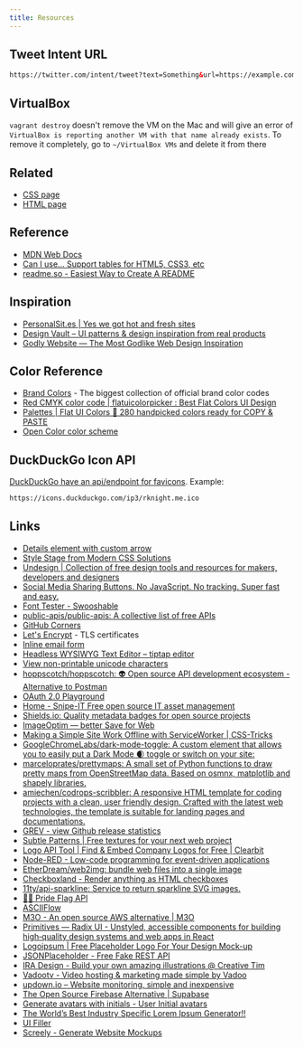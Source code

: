 ```yaml
---
title: Resources
---
```


## Tweet Intent URL

```html
https://twitter.com/intent/tweet?text=Something&url=https://example.com
```

## VirtualBox

`vagrant destroy` doesn't remove the VM on the Mac and will give an error of `VirtualBox
is reporting another VM with that name already exists`. To remove it completely, go to `~/VirtualBox VMs` and delete it from there

## Related

- [CSS page](/webdev/css/)
- [HTML page](/webdev/html/)

## Reference

- [MDN Web Docs](https://developer.mozilla.org/en-US/)
- [Can I use... Support tables for HTML5, CSS3, etc](https://caniuse.com/)
- [readme.so - Easiest Way to Create A README](https://readme.so/)

## Inspiration

- [PersonalSit.es | Yes we got hot and fresh sites](https://personalsit.es/)
- [Design Vault – UI patterns & design inspiration from real products](https://designvault.io/)
- [Godly Website — The Most Godlike Web Design Inspiration](https://godly.website/)

## Color Reference

- [Brand Colors](https://brandcolors.net) - The biggest collection of official brand color codes
- [Red CMYK color code | flatuicolorpicker : Best Flat Colors UI Design](https://www.flatuicolorpicker.com/)
- [Palettes | Flat UI Colors 🎨 280 handpicked colors ready for COPY & PASTE](https://flatuicolors.com/)
- [Open Color color scheme](https://yeun.github.io/open-color/)

## DuckDuckGo Icon API

[DuckDuckGo have an api/endpoint for favicons](https://icons.duckduckgo.com/ip3/rknight.me.ico). Example:

```bash
https://icons.duckduckgo.com/ip3/rknight.me.ico
```

## Links

- [Details element with custom arrow](https://codepen.io/NielsVoogt/details/YbaNPd)
- [Style Stage from Modern CSS Solutions](https://stylestage.dev/)
- [Undesign | Collection of free design tools and resources for makers, developers and designers](https://undesign.learn.uno/)
- [Social Media Sharing Buttons. No JavaScript. No tracking. Super fast and easy.](https://sharingbuttons.io/)
- [Font Tester - Swooshable](https://swooshable.com/fonttester)
- [public-apis/public-apis: A collective list of free APIs](https://github.com/public-apis/public-apis)
- [GitHub Corners](https://tholman.com/github-corners/)
- [Let's Encrypt](https://letsencrypt.org/) - TLS certificates
- [Inline email form](https://daviddarnes.github.io/inline-email-form/)
- [Headless WYSIWYG Text Editor – tiptap editor](https://www.tiptap.dev/)
- [View non-printable unicode characters](https://www.soscisurvey.de/tools/view-chars.php)
- [hoppscotch/hoppscotch: 👽 Open source API development ecosystem - Alternative to Postman](https://github.com/hoppscotch/hoppscotch)
- [OAuth 2.0 Playground](https://www.oauth.com/playground/)
- [Home - Snipe-IT Free open source IT asset management](https://snipeitapp.com/)
- [Shields.io: Quality metadata badges for open source projects](https://shields.io/)
- [ImageOptim — better Save for Web](https://imageoptim.com/mac)
- [Making a Simple Site Work Offline with ServiceWorker | CSS-Tricks](https://css-tricks.com/serviceworker-for-offline/)
- [GoogleChromeLabs/dark-mode-toggle: A custom element that allows you to easily put a Dark Mode 🌒 toggle or switch on your site:](https://github.com/GoogleChromeLabs/dark-mode-toggle)
- [marceloprates/prettymaps: A small set of Python functions to draw pretty maps from OpenStreetMap data. Based on osmnx, matplotlib and shapely libraries.](https://github.com/marceloprates/prettymaps)
- [amiechen/codrops-scribbler: A responsive HTML template for coding projects with a clean, user friendly design. Crafted with the latest web technologies, the template is suitable for landing pages and documentations.](https://github.com/amiechen/codrops-scribbler)
- [GREV - view Github release statistics](https://hanadigital.github.io/grev/)
- [Subtle Patterns | Free textures for your next web project](https://www.toptal.com/designers/subtlepatterns/thumbnail-view/)
- [Logo API Tool | Find & Embed Company Logos for Free | Clearbit](https://clearbit.com/logo)
- [Node-RED - Low-code programming for event-driven applications](https://nodered.org/)
- [EtherDream/web2img: bundle web files into a single image](https://github.com/EtherDream/web2img)
- [Checkboxland - Render anything as HTML checkboxes](https://www.bryanbraun.com/checkboxland/#overview)
- [11ty/api-sparkline: Service to return sparkline SVG images.](https://github.com/11ty/api-sparkline)
- [🏳️‍🌈 Pride Flag API](https://pride.dev/)
- [ASCIIFlow](https://asciiflow.com/)
- [M3O - An open source AWS alternative | M3O](https://blog.m3o.com/2021/10/20/m3o-an-open-source-aws-alternative.html)
- [Primitives — Radix UI - Unstyled, accessible components for building high‑quality design systems and web apps in React](https://www.radix-ui.com/)
- [Logoipsum | Free Placeholder Logo For Your Design Mock-up](https://logoipsum.com/)
- [JSONPlaceholder - Free Fake REST API](https://jsonplaceholder.typicode.com/)
- [IRA Design - Build your own amazing illustrations @ Creative Tim](https://iradesign.io/)
- [Vadootv - Video hosting & marketing made simple by Vadoo](https://www.vadoo.tv/)
- [updown.io – Website monitoring, simple and inexpensive](https://updown.io/#pricing)
- [The Open Source Firebase Alternative | Supabase](https://supabase.com/)
- [Generate avatars with initials - User Initial avatars](https://ui-avatars.com/)
- [The World’s Best Industry Specific Lorem Ipsum Generator!!](https://www.boom-online.co.uk/lorem-ipsum/)
- [UI Filler](https://www.uifiller.com/)
- [Screely - Generate Website Mockups](https://www.screely.com/)